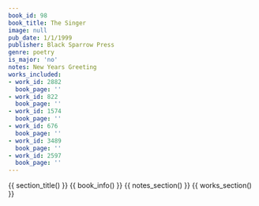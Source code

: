 ```yaml
---
book_id: 98
book_title: The Singer
image: null
pub_date: 1/1/1999
publisher: Black Sparrow Press
genre: poetry
is_major: 'no'
notes: New Years Greeting
works_included:
- work_id: 2882
  book_page: ''
- work_id: 822
  book_page: ''
- work_id: 1574
  book_page: ''
- work_id: 676
  book_page: ''
- work_id: 3489
  book_page: ''
- work_id: 2597
  book_page: ''
---
```


{{ section_title() }}
{{ book_info() }}
{{ notes_section() }}
{{ works_section() }}

